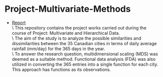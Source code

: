 # Project-Multivariate-Methods
- [Report](https://github.com/aaryankaushik/Project-Multivariate-Methods/blob/e1d4043b85e2b4cbf9a2ed538002377793b79459/Multivariate_Report_Final_Group2.pdf)\
\ This repository contains the project works carried out during the course of Project: Multivariate and Hierarchical Data.\
\ The aim of the study is to analyze the possible similarities and dissimilarities between the 35 Canadian cities in terms of daily average rainfall (mm/day) for the 365 days in the year.\
\ To answer the research question, multidimensional scaling (MDS) was deemed as a suitable method. Functional data analysis (FDA) was also utilized in converting the 365 entries into a single function for each city. This approach has functions as its observations.
